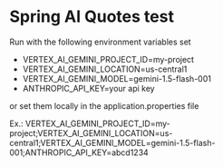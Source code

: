 # Spring AI Quotes test

Run with the following environment variables set
* VERTEX_AI_GEMINI_PROJECT_ID=my-project
* VERTEX_AI_GEMINI_LOCATION=us-central1
* VERTEX_AI_GEMINI_MODEL=gemini-1.5-flash-001
* ANTHROPIC_API_KEY=your  api key

or set them locally in the application.properties file

Ex.: VERTEX_AI_GEMINI_PROJECT_ID=my-project;VERTEX_AI_GEMINI_LOCATION=us-central1;VERTEX_AI_GEMINI_MODEL=gemini-1.5-flash-001;ANTHROPIC_API_KEY=abcd1234